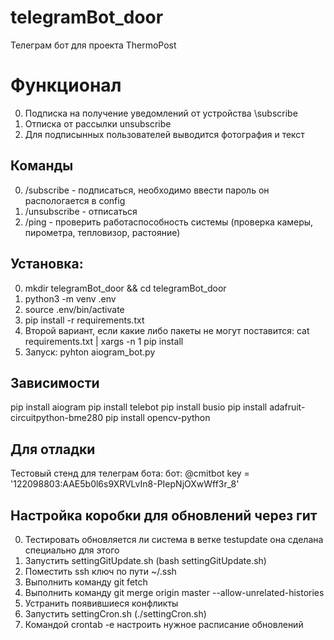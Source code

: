 # telegramBot_door
Телеграм бот для проекта ThermoPost
# Функционал
0. Подписка на получение уведомлений от устройства \subscribe
0. Отписка от рассылки unsubscribe
0. Для подписынных пользователей выводится фотография и текст
## Команды
0. /subscribe - подписаться, необходимо ввести пароль он распологается в config
0. /unsubscribe - отписаться
0. /ping - проверить работаспособность системы (проверка камеры, пирометра, тепловизор, растояние)

## Установка:
0. mkdir telegramBot_door && cd telegramBot_door
0. python3 -m venv .env
0. source .env/bin/activate
0. pip install -r requirements.txt
0. Второй вариант, если какие либо пакеты не могут поставится: cat requirements.txt | xargs -n 1 pip install
0. Запуск: pyhton aiogram_bot.py

## Зависимости
pip install aiogram
pip install telebot
pip install busio
pip install adafruit-circuitpython-bme280
pip install opencv-python

## Для отладки 
Тестовый стенд для телеграм бота: 
бот: @cmitbot
key = '122098803:AAE5b0l6s9XRVLvIn8-PIepNjOXwWff3r_8'

## Настройка коробки для обновлений через гит
0. Тестировать обновляется ли система в ветке testupdate она сделана специально для этого
0. Запустить settingGitUpdate.sh (bash settingGitUpdate.sh)
0. Поместить ssh ключ по пути ~/.ssh
0. Выполнить команду git fetch
0. Выполнить команду git merge origin master --allow-unrelated-histories
0. Устранить появившиеся конфликты
0. Запустить settingCron.sh (./settingCron.sh)
0. Командой crontab -e настроить нужное расписание обновлений
